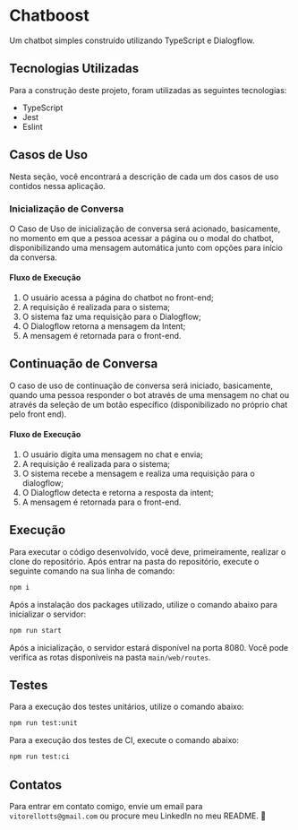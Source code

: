 # Chatboost
Um chatbot simples construído utilizando TypeScript e Dialogflow.

## Tecnologias Utilizadas
Para a construção deste projeto, foram utilizadas as seguintes tecnologias:

* TypeScript
* Jest
* Eslint

## Casos de Uso
Nesta seção, você encontrará a descrição de cada um dos casos de uso contidos nessa aplicação.

### Inicialização de Conversa
O Caso de Uso de inicialização de conversa será acionado, basicamente, no momento em que a pessoa acessar a página ou o modal do chatbot, disponibilizando uma mensagem automática junto com opções para início da conversa.

#### Fluxo de Execução
1. O usuário acessa a página do chatbot no front-end;
2. A requisição é realizada para o sistema;
3. O sistema faz uma requisição para o Dialogflow;
4. O Dialogflow retorna a mensagem da Intent;
5. A mensagem é retornada para o front-end.

## Continuação de Conversa
O caso de uso de continuação de conversa será iniciado, basicamente, quando uma pessoa responder o bot através de uma mensagem no chat ou através da seleção de um botão específico (disponibilizado no próprio chat pelo front end).

#### Fluxo de Execução
1. O usuário digita uma mensagem no chat e envia;
2. A requisição é realizada para o sistema;
3. O sistema recebe a mensagem e realiza uma requisição para o dialogflow;
4. O Dialogflow detecta e retorna a resposta da intent;
5. A mensagem é retornada para o front-end.

## Execução
Para executar o código desenvolvido, você deve, primeiramente, realizar o clone do repositório. Após entrar na pasta do repositório, execute o seguinte comando na sua linha de comando:

```sh
npm i
```
Após a instalação dos packages utilizado, utilize o comando abaixo para inicializar o servidor:

```sh
npm run start
```

Após a inicialização, o servidor estará disponível na porta 8080. Você pode verifica as rotas disponíveis na pasta `main/web/routes`.

## Testes
Para a execução dos testes unitários, utilize o comando abaixo:
```sh
npm run test:unit
```

Para a execução dos testes de CI, execute o comando abaixo:
```sh
npm run test:ci
```

## Contatos
Para entrar em contato comigo, envie um email para `vitorellotts@gmail.com` ou procure meu LinkedIn no meu README. 🤗